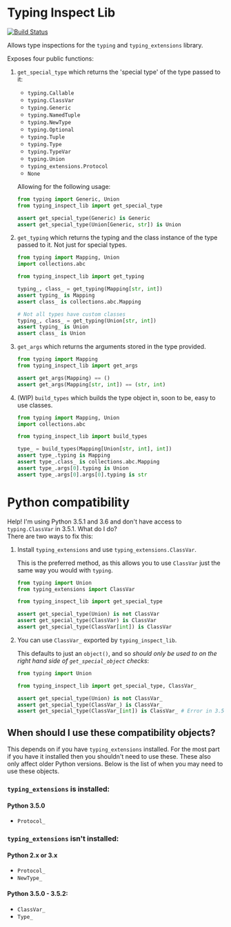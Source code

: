 # Typing Inspect Lib

[![Build Status](https://travis-ci.org/Peilonrayz/typing_inspect_lib.svg)](https://travis-ci.org/Peilonrayz/typing_inspect_lib)

Allows type inspections for the `typing` and `typing_extensions` library.

Exposes four public functions:

1. `get_special_type` which returns the 'special type' of the type passed to it:

    - `typing.Callable`
    - `typing.ClassVar`
    - `typing.Generic`
    - `typing.NamedTuple`
    - `typing.NewType`
    - `typing.Optional`
    - `typing.Tuple`
    - `typing.Type`
    - `typing.TypeVar`
    - `typing.Union`
    - `typing_extensions.Protocol`
    - `None`
    
    Allowing for the following usage:
    
    ```python
    from typing import Generic, Union
    from typing_inspect_lib import get_special_type
    
    assert get_special_type(Generic) is Generic
    assert get_special_type(Union[Generic, str]) is Union
    ```
    
2. `get_typing` which returns the typing and the class instance of the type passed to it. Not just for special types.

    ```python
    from typing import Mapping, Union
    import collections.abc
    
    from typing_inspect_lib import get_typing
    
    typing_, class_ = get_typing(Mapping[str, int])
    assert typing_ is Mapping
    assert class_ is collections.abc.Mapping
    
    # Not all types have custom classes
    typing_, class_ = get_typing(Union[str, int])
    assert typing_ is Union
    assert class_ is Union
    ```

3. `get_args` which returns the arguments stored in the type provided.

    ```python
    from typing import Mapping
    from typing_inspect_lib import get_args
    
    assert get_args(Mapping) == ()
    assert get_args(Mapping[str, int]) == (str, int)
     ```

4. (WIP) `build_types` which builds the type object in, soon to be, easy to use classes.

    ```python
    from typing import Mapping, Union
    import collections.abc
    
    from typing_inspect_lib import build_types
    
    type_ = build_types(Mapping[Union[str, int], int])
    assert type_.typing is Mapping
    assert type_.class_ is collections.abc.Mapping
    assert type_.args[0].typing is Union
    assert type_.args[0].args[0].typing is str
     ```

# Python compatibility

Help! I'm using Python 3.5.1 and 3.6 and don't have access to `typing.ClassVar` in 3.5.1. What do I do?  
There are two ways to fix this:

1. Install `typing_extensions` and use `typing_extensions.ClassVar`.

    This is the preferred method, as this allows you to use `ClassVar` just the same way you would with `typing`.

    ```python
    from typing import Union
    from typing_extensions import ClassVar
    
    from typing_inspect_lib import get_special_type
    
    assert get_special_type(Union) is not ClassVar
    assert get_special_type(ClassVar) is ClassVar
    assert get_special_type(ClassVar[int]) is ClassVar
    ```
        
2. You can use `ClassVar_` exported by `typing_inspect_lib`.

    This defaults to just an `object()`, and so _should only be used to on the right hand side of `get_special_object` checks_:
    
    ```python
    from typing import Union
    
    from typing_inspect_lib import get_special_type, ClassVar_
    
    assert get_special_type(Union) is not ClassVar_
    assert get_special_type(ClassVar_) is ClassVar_
    assert get_special_type(ClassVar_[int]) is ClassVar_ # Error in 3.5.1
    ```

## When should I use these compatibility objects?

This depends on if you have `typing_extensions` installed. For the most part if you have it installed then you shouldn't need to use these. These also only affect older Python versions. Below is the list of when you may need to use these objects.


### `typing_extensions` is installed:

#### Python 3.5.0

 - `Protocol_`

### `typing_extensions` isn't installed:

#### Python 2.x or 3.x

 - `Protocol_`
 - `NewType_`

#### Python 3.5.0 - 3.5.2:

 - `ClassVar_`
 - `Type_`

